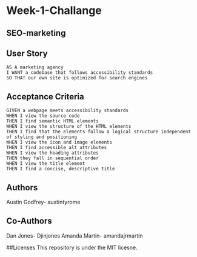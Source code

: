 # Week-1-Challange

## SEO-marketing

## User Story

```
AS A marketing agency
I WANT a codebase that follows accessibility standards
SO THAT our own site is optimized for search engines
```

## Acceptance Criteria

```
GIVEN a webpage meets accessibility standards
WHEN I view the source code
THEN I find semantic HTML elements
WHEN I view the structure of the HTML elements
THEN I find that the elements follow a logical structure independent of styling and positioning
WHEN I view the icon and image elements
THEN I find accessible alt attributes
WHEN I view the heading attributes
THEN they fall in sequential order
WHEN I view the title element
THEN I find a concise, descriptive title
```
## Authors
Austin Godfrey- <a herf="https://github.com/austintyrome">austintyrome</a>

## Co-Authors
Dan Jones- <a herf="https://github.com/Djinjones">Djinjones</a>
Amanda Martin- <a herf="https://github.com/amandajrmartin">amandajrmartin</a>

##Licenses
This repository is under the MIT licesne.
